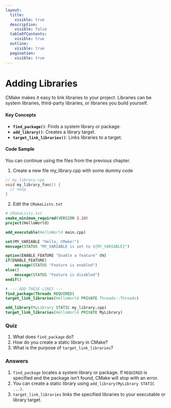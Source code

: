 ```yaml
---
layout:
  title:
    visible: true
  description:
    visible: false
  tableOfContents:
    visible: true
  outline:
    visible: true
  pagination:
    visible: true
---
```


# Adding Libraries

CMake makes it easy to link libraries to your project. Libraries can be system libraries, third-party libraries, or libraries you build yourself.

#### Key Concepts

* **`find_package()`**: Finds a system library or package.
* **`add_library()`**: Creates a library target.
* **`target_link_libraries()`**: Links libraries to a target.

#### Code Sample

You can continue using the files from the previous chapter.

1. Create a new file my\_library.cpp with some dummy code

```cpp
// my_library.cpp
void my_library_func() {
  // noop
}
```

2. Edit the `CMakeLists.txt`

```cmake
# CMakeLists.txt 
cmake_minimum_required(VERSION 3.10)
project(HelloWorld)

add_executable(HelloWorld main.cpp)

set(MY_VARIABLE "Hello, CMake!")
message(STATUS "MY_VARIABLE is set to ${MY_VARIABLE}")

option(ENABLE_FEATURE "Enable a feature" ON)
if(ENABLE_FEATURE)
    message(STATUS "Feature is enabled")
else()
    message(STATUS "Feature is disabled")
endif()

# --- ADD THESE LINES ---
find_package(Threads REQUIRED)
target_link_libraries(HelloWorld PRIVATE Threads::Threads)

add_library(MyLibrary STATIC my_library.cpp)
target_link_libraries(HelloWorld PRIVATE MyLibrary)
```

### Quiz

1. What does `find_package` do?
2. How do you create a static library in CMake?
3. What is the purpose of `target_link_libraries`?

### Answers

1. `find_package` locates a system library or package. If `REQUIRED` is specified and the package isn’t found, CMake will stop with an error.
2. You can create a static library using `add_library(MyLibrary STATIC ...)`.
3. `target_link_libraries` links the specified libraries to your executable or library target.
